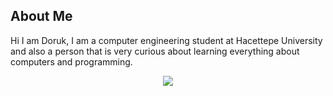 ## About Me

Hi I am Doruk,
I am a computer engineering student at Hacettepe University and also a person that is very curious about learning everything about computers and programming.
<p align="center">
  <a href="https://skillicons.dev">
    <img src="https://skillicons.dev/icons?i=js,html,css,java,py,pr" />
  </a>
</p>
